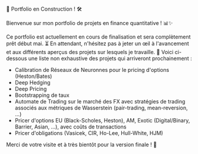 🚧 Portfolio en Construction ! 🛠️

Bienvenue sur mon portfolio de projets en finance quantitative ! 📊✨

Ce portfolio est actuellement en cours de finalisation et sera complètement prêt début mai. ⏳ En attendant, n'hésitez pas à jeter un œil à l'avancement et aux différents aperçus des projets sur lesquels je travaille. 🚀 Voici ci-dessous une liste non exhaustive des projets qui arriveront prochainement : 
- Calibration de Réseaux de Neuronnes pour le pricing d'options (Heston/Bates)
- Deep Hedging
- Deep Pricing
- Bootstrapping de taux
- Automate de Trading sur le marché des FX avec stratégies de trading associés aux métriques de Wasserstein (pair-trading, mean-reversion, ...)
- Pricer d'options EU (Black-Scholes, Heston), AM, Exotic (Digital/Binary, Barrier, Asian, ...), avec coûts de transactions
- Pricer d'obligations (Vasicek, CIR, Ho-Lee, Hull-White, HJM)

Merci de votre visite et à très bientôt pour la version finale ! 🤝
